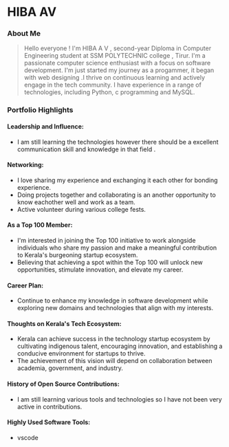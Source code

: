 # HIBA AV

### About Me

> Hello everyone ! I'm HIBA A V , second-year Diploma in Computer Engineering student at SSM POLYTECHNIC college , Tirur. I'm a passionate computer science enthusiast with a focus on software development. I'm just started my journey as a progammer, it began with web designing .I thrive on continuous learning and actively engage in the tech community. I have experience in a range of technologies, including Python, c programming and MySQL. 


### Portfolio Highlights



#### Leadership and Influence: 

- I am still learning the technologies however there should be a excellent communication skill and knowledge in that field . 

#### Networking: 

- I love sharing my experience and exchanging it each other for bonding experience.
- Doing projects together and collaborating is an another opportunity to know eachother well and work as a team.
- Active volunteer during various college fests.

#### As a Top 100 Member: 

-  I'm interested in joining the Top 100 initiative to work alongside individuals who share my passion and make a meaningful contribution to Kerala's burgeoning startup ecosystem.
- Believing that achieving a spot within the Top 100 will unlock new opportunities, stimulate innovation, and elevate my career.

#### Career Plan: 

- Continue to enhance my knowledge in software development while exploring new domains and technologies that align with my interests.

#### Thoughts on Kerala's Tech Ecosystem: 

-  Kerala can achieve success in the technology startup ecosystem by cultivating indigenous talent, encouraging innovation, and establishing a conducive environment for startups to thrive.
- The achievement of this vision will depend on collaboration between academia, government, and industry.

#### History of Open Source Contributions:

-  I am still learning various tools and technologies so I have not been very active in contributions.


#### Highly Used Software Tools:

- vscode

